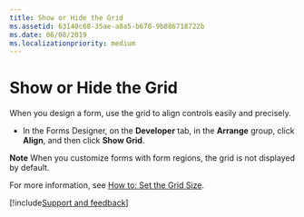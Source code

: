 ```yaml
---
title: Show or Hide the Grid
ms.assetid: 63140c68-35ae-a8a5-b678-9b886718722b
ms.date: 06/08/2019
ms.localizationpriority: medium
---
```



# Show or Hide the Grid

When you design a form, use the grid to align controls easily and precisely.


- In the Forms Designer, on the **Developer** tab, in the **Arrange** group, click **Align**, and then click **Show Grid**.
    

 **Note** When you customize forms with form regions, the grid is not displayed by default.

For more information, see [How to: Set the Grid Size](set-the-grid-size.md).

[!include[Support and feedback](~/includes/feedback-boilerplate.md)]